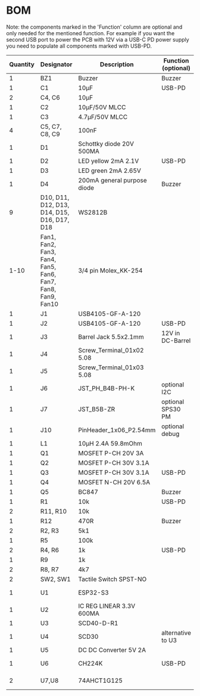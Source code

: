 # BOM

Note: the components marked in the 'Function' column are optional and only needed for the mentioned function.
For example if you want the second USB port to power the PCB with 12V via a USB-C PD power supply you need to populate all components marked with USB-PD.

| Quantity | Designator                                                  | Description                 | Function (optional) | Footprint | Part #              | Supplier                                                                                                  | Alternative                                                                                                     |
| -------- | ----------------------------------------------------------- | --------------------------- | ------------------- | --------- | ------------------- | --------------------------------------------------------------------------------------------------------- | --------------------------------------------------------------------------------------------------------------- |
| 1        | BZ1                                                         | Buzzer                      | Buzzer              |           | ST-03BHT            | [DigiKey](https://www.digikey.com/en/products/detail/soberton-inc/ST-03BHT/16354830)                      |                                                                                                                 |
| 1        | C1                                                          | 10μF                        | USB-PD              | 0603      |                     |                                                                                                           |                                                                                                                 |
| 2        | C4, C6                                                      | 10μF                        |                     | 0603      |                     |                                                                                                           |                                                                                                                 |
| 1        | C2                                                          | 10μF/50V MLCC               |                     | 1210      | CL32B106KBJNNNE     | [DigiKey](https://www.digikey.co.nz/en/products/detail/samsung-electro-mechanics/CL32B106KBJNNNE/3889045) |                                                                                                                 |
| 1        | C3                                                          | 4.7μF/50V MLCC              |                     | 1210      | CL32B475KBUYNNE     | [DigiKey](https://www.digikey.co.nz/en/products/detail/samsung-electro-mechanics/CL32B475KBUYNNE/3886950) |                                                                                                                 |
| 4        | C5, C7, C8, C9                                              | 100nF                       |                     | 0603      |                     |                                                                                                           |                                                                                                                 |
| 1        | D1                                                          | Schottky diode 20V 500MA    |                     | SOD-123   | MBR0520             | [DigiKey](https://www.digikey.co.nz/en/products/detail/micro-commercial-co/MBR0520-TP/717250)             |                                                                                                                 |
| 1        | D2                                                          | LED yellow 2mA 2.1V         | USB-PD              | 0805      | KPT-2012YC          | [Element14](https://nz.element14.com/kingbright/kpt-2012yc/led-0805-yellow-8mcd-588nm/dp/2099243)         |                                                                                                                 |
| 1        | D3                                                          | LED green 2mA 2.65V         |                     | 0805      | KPT-2012LVZGCK      | [Element14](https://nz.element14.com/kingbright/kpt-2012lvzgck/led-green-50mcd-525nm-smd/dp/2610419)      |                                                                                                                 |
| 1        | D4                                                          | 200mA general purpose diode | Buzzer              | SOD-123   | MMSD4148            | [DigiKey](https://www.digikey.co.nz/en/products/detail/onsemi/MMSD4148/1048639)                           |                                                                                                                 |
| 9        | D10, D11, D12, D13, D14, D15, D16, D17, D18                 | WS2812B                     |                     | 5050      |                     | [AliExpress](https://www.aliexpress.com/item/1005002653014067.html)                                       |                                                                                                                 |
| 1-10     | Fan1, Fan2, Fan3, Fan4, Fan5, Fan6, Fan7, Fan8, Fan9, Fan10 | 3/4 pin Molex_KK-254        |                     |           |                     | [AliExpress](https://www.aliexpress.com/item/32961935772.html)                                            | [DigiKey](https://www.digikey.com/en/products/detail/sullins-connector-solutions/SWR25X-NRTC-S04-ST-BA/2769654) |
| 1        | J1                                                          | USB4105-GF-A-120            |                     |           |                     | [DigiKey](https://www.digikey.com/en/products/detail/gct/USB4105-GF-A-120/14559037)                       |                                                                                                                 |
| 1        | J2                                                          | USB4105-GF-A-120            | USB-PD              |           |                     | [DigiKey](https://www.digikey.com/en/products/detail/gct/USB4105-GF-A-120/14559037)                       |                                                                                                                 |
| 1        | J3                                                          | Barrel Jack 5.5x2.1mm       | 12V in DC-Barrel    |           |                     | [DigiKey](https://www.digikey.com/en/products/detail/tensility-international-corp/54-00166/10459294)      |                                                                                                                 |
| 1        | J4                                                          | Screw_Terminal_01x02 5.08   |                     |           |                     | [DigiKey](https://www.digikey.com/en/products/detail/te-connectivity-amp-connectors/1776493-2/2293915)    |                                                                                                                 |
| 1        | J5                                                          | Screw_Terminal_01x03 5.08   |                     |           |                     | [DigiKey](https://www.digikey.com/en/products/detail/te-connectivity-amp-connectors/282837-3/2187974)     |                                                                                                                 |
| 1        | J6                                                          | JST_PH_B4B-PH-K             | optional I2C        |           |                     | [DigiKey](https://www.digikey.com/en/products/detail/jst-sales-america-inc/B4B-PH-K-S-LF-SN/926613)       |                                                                                                                 |
| 1        | J7                                                          | JST_B5B-ZR                  | optional SPS30 PM   |           |                     | [DigiKey](https://www.digikey.com/en/products/detail/jst-sales-america-inc/B5B-ZR-LF-SN/926567)           |                                                                                                                 |
| 1        | J10                                                         | PinHeader_1x06_P2.54mm      | optional debug      |           |                     |                                                                                                           |                                                                                                                 |
| 1        | L1                                                          | 10μH 2.4A 59.8mOhm          |                     | 6x6       | NRS6045T100MMGK     | [DigiKey](https://www.digikey.com/en/products/detail/taiyo-yuden/NRS6045T100MMGK/2665984)                 |                                                                                                                 |
| 1        | Q1                                                          | MOSFET P-CH 20V 3A          |                     | SOT-23    | DMG2301L            | [DigiKey](https://www.digikey.com/en/products/detail/diodes-incorporated/DMG2301L-7/5768820)              |                                                                                                                 |
| 1        | Q2                                                          | MOSFET P-CH 30V 3.1A        |                     | SOT-23    | SI2343DS-T1-GE3     | [DigiKey](https://www.digikey.com/en/products/detail/vishay-siliconix/SI2343DS-T1-GE3/2622046)            |                                                                                                                 |
| 1        | Q3                                                          | MOSFET P-CH 30V 3.1A        | USB-PD              | SOT-23    | SI2343DS-T1-GE3     | [DigiKey](https://www.digikey.com/en/products/detail/vishay-siliconix/SI2343DS-T1-GE3/2622046)            |                                                                                                                 |
| 1        | Q4                                                          | MOSFET N-CH 20V 6.5A        |                     | SOT-23    | DMN2053U-7          | [DigiKey](https://www.digikey.co.nz/en/products/detail/diodes-incorporated/DMN2053U-7/9769936)            |                                                                                                                 |
| 1        | Q5                                                          | BC847                       | Buzzer              | SOT-23    |                     |                                                                                                           |                                                                                                                 |
| 1        | R1                                                          | 10k                         | USB-PD              | 0603      |                     |                                                                                                           |                                                                                                                 |
| 2        | R11, R10                                                    | 10k                         |                     | 0603      |                     |                                                                                                           |                                                                                                                 |
| 1        | R12                                                         | 470R                        | Buzzer              | 0603      |                     |                                                                                                           |                                                                                                                 |
| 2        | R2, R3                                                      | 5k1                         |                     | 0603      |                     |                                                                                                           |                                                                                                                 |
| 1        | R5                                                          | 100k                        |                     | 0603      |                     |                                                                                                           |                                                                                                                 |
| 2        | R4, R6                                                      | 1k                          | USB-PD              | 0603      |                     |                                                                                                           |                                                                                                                 |
| 1        | R9                                                          | 1k                          |                     | 0603      |                     |                                                                                                           |                                                                                                                 |
| 2        | R8, R7                                                      | 4k7                         |                     | 0603      |                     |                                                                                                           |                                                                                                                 |
| 2        | SW2, SW1                                                    | Tactile Switch SPST-NO      |                     |           | KMR621NG LFS        | [DigiKey](https://www.digikey.co.nz/en/products/detail/c-k/KMR621NG-LFS/6035350)                          |                                                                                                                 |
| 1        | U1                                                          | ESP32-S3                    |                     |           | ESP32-S3-WROOM-1-N4 | [DigiKey](https://www.digikey.com/en/products/detail/espressif-systems/ESP32-S3-WROOM-1-N4/16162639)      |                                                                                                                 |
| 1        | U2                                                          | IC REG LINEAR 3.3V 600MA    |                     | SOT-23-5  | AP7366-33W5-7       | [DigiKey](https://www.digikey.com/en/products/detail/diodes-incorporated/AP7366-33W5-7/9867322)           |                                                                                                                 |
| 1        | U3                                                          | SCD40-D-R1                  |                     |           |                     | [DigiKey](https://www.digikey.co.nz/en/products/detail/sensirion-ag/SCD40-D-R2/13684003)                  | [DigiKey](https://www.digikey.com/en/products/detail/sensirion-ag/SCD41-D-R2/13684005)                          |
| 1        | U4                                                          | SCD30                       | alternative to U3   |           |                     | [DigiKey](https://www.digikey.com/en/products/detail/sensirion-ag/SCD30/8445334)                          | [AliExpress](https://www.aliexpress.com/item/1005002467019989.html)                                             |
| 1        | U5                                                          | DC DC Converter 5V 2A       |                     |           | R-78B5.0-2.0        | [DigiKey](https://www.digikey.com/en/products/detail/recom-power/R-78B5-0-2-0/6677084)                    |                                                                                                                 |
| 1        | U6                                                          | CH224K                      | USB-PD              | ESSOP-10  |                     | [AliExpress](https://www.aliexpress.com/item/1005005284290184.html)                                       |                                                                                                                 |
| 2        | U7,U8                                                       | 74AHCT1G125                 |                     | SOT-23-5  |                     | [DigiKey](https://www.digikey.com/en/products/detail/texas-instruments/SN74AHCT1G125DBVR/376028)          |                                                                                                                 |

